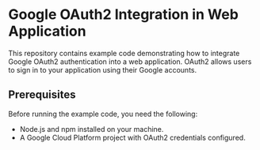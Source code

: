 # Google OAuth2 Integration in Web Application

This repository contains example code demonstrating how to integrate Google OAuth2 authentication into a web application. OAuth2 allows users to sign in to your application using their Google accounts.

## Prerequisites

Before running the example code, you need the following:

- Node.js and npm installed on your machine.
- A Google Cloud Platform project with OAuth2 credentials configured.
